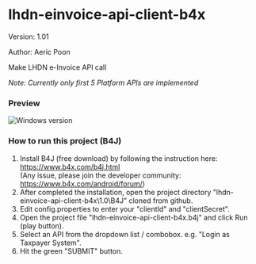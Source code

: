 # lhdn-einvoice-api-client-b4x
 
Version: 1.01

Author: Aeric Poon

Make LHDN e-Invoice API call

*Note: Currently only first 5 Platform APIs are implemented*

### Preview
![Windows version](https://raw.githubusercontent.com/pyhoon/lhdn-einvoice-api-client-b4x/main/lhdn-einvoice-api-client-1.png)


### How to run this project (B4J)

1. Install B4J (free download) by following the instruction here:
https://www.b4x.com/b4j.html \
(Any issue, please join the developer community: https://www.b4x.com/android/forum/)
2. After completed the installation, open the project directory "lhdn-einvoice-api-client-b4x\1.0\B4J" cloned from github.
3. Edit config.properties to enter your "clientId" and "clientSecret".
4. Open the project file "lhdn-einvoice-api-client-b4x.b4j" and click Run (play button).
5. Select an API from the dropdown list / combobox. e.g. "Login as Taxpayer System".
6. Hit the green "SUBMIT" button.
